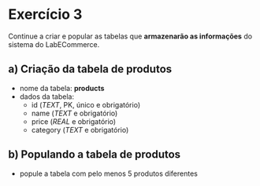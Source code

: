 # Exercício 3
Continue a criar e popular as tabelas que **armazenarão as informações** do sistema do LabECommerce.


## a) Criação da tabela de **produtos**
- nome da tabela: **products**
- dados da tabela:
  - id (*TEXT*, PK, único e obrigatório)
  - name (*TEXT* e obrigatório)
  - price (*REAL* e obrigatório)
  - category (*TEXT* e obrigatório)


## b) Populando a tabela de **produtos**
- popule a tabela com pelo menos 5 produtos diferentes
